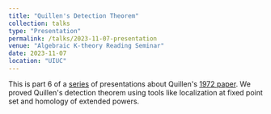 ```yaml
---
title: "Quillen's Detection Theorem"
collection: talks
type: "Presentation"
permalink: /talks/2023-11-07-presentation
venue: "Algebraic K-theory Reading Seminar"
date: 2023-11-07
location: "UIUC"
---
```


This is part 6 of a [series](https://jiantongliu.github.io/597K/) of presentations about Quillen's [1972 paper](https://www.jstor.org/stable/1970825). We proved Quillen's detection theorem using tools like localization at fixed point set and homology of extended powers. 
